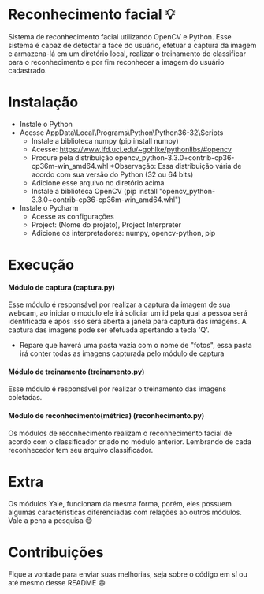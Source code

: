 # Reconhecimento facial :bulb:
Sistema de reconhecimento facial utilizando OpenCV e Python. Esse sistema é capaz de detectar a face do usuário, efetuar a captura da imagem e armazena-lá em um diretório local, realizar o treinamento do classificar para o reconhecimento e por fim reconhecer a imagem do usuário cadastrado.

# Instalação

- Instale o Python 
- Acesse AppData\Local\Programs\Python\Python36-32\Scripts 
    - Instale a biblioteca numpy (pip install numpy)
    - Acesse: https://www.lfd.uci.edu/~gohlke/pythonlibs/#opencv
    - Procure pela distribuição opencv_python-3.3.0+contrib-cp36-cp36m-win_amd64.whl *Observação: Essa distribuição vária de acordo com sua versão do Python (32 ou 64 bits)
    - Adicione esse arquivo no diretório acima
    - Instale a biblioteca OpenCV (pip install "opencv_python-3.3.0+contrib-cp36-cp36m-win_amd64.whl")
- Instale o Pycharm
    - Acesse as configurações
    - Project: (Nome do projeto), Project Interpreter
    - Adicione os interpretadores: numpy, opencv-python, pip

# Execução 

#### Módulo de captura (captura.py)

Esse módulo é responsável por realizar a captura da imagem de sua webcam, ao iniciar o modulo ele irá soliciar um id pela qual a pessoa será identificada e após isso será aberta a janela para captura das imagens. A captura das imagens pode ser efetuada apertando a tecla 'Q'.

- Repare que haverá uma pasta vazia com o nome de "fotos", essa pasta irá conter todas as imagens capturada pelo módulo de captura

#### Módulo de treinamento (treinamento.py)

Esse módulo é responsável por realizar o treinamento das imagens coletadas.

#### Módulo de reconhecimento(métrica) (reconhecimento.py)

Os módulos de reconhecimento realizam o reconhecimento facial de acordo com o classificador criado no módulo anterior. Lembrando de cada reconhecedor tem seu arquivo classificador.

# Extra

Os módulos Yale, funcionam da mesma forma, porém, eles possuem algumas caracteristicas diferenciadas com relações ao outros módulos. Vale a pena a pesquisa :smile:

# Contribuições

Fique a vontade para enviar suas melhorias, seja sobre o código em sí ou até mesmo desse README :smile:









    
